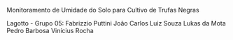 Monitoramento de Umidade do Solo para Cultivo de Trufas Negras

Lagotto - Grupo 05:
Fabrizzio Puttini
João Carlos
Luiz Souza
Lukas da Mota
Pedro Barbosa
Vinícius Rocha

